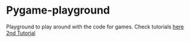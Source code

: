 # Pygame-playground
Playground to play around with the code for games.
Check tutorials [here](https://pythonprogramming.net/pygame-python-3-part-1-intro/)<br>
[2nd Tutorial](https://pythonprogramming.net/displaying-images-pygame/?completed=/pygame-python-3-part-1-intro/)
